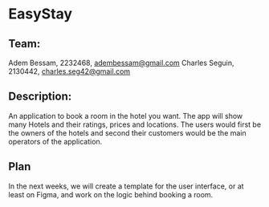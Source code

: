 # EasyStay

## Team: 

Adem Bessam, 2232468, adembessam@gmail.com
Charles Seguin, 2130442, charles.seg42@gmail.com

## Description:

An application to book a room in the hotel you want. The app will show many Hotels and their ratings, prices and locations. The users would first be the owners of the hotels and second their customers would be the main operators of the application.

## Plan

In the next weeks, we will create a template for the user interface, or at least on Figma, and work on the logic behind booking a room.
